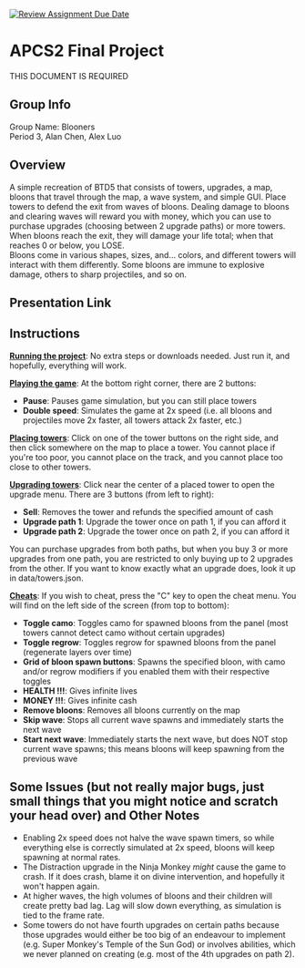 [![Review Assignment Due Date](https://classroom.github.com/assets/deadline-readme-button-24ddc0f5d75046c5622901739e7c5dd533143b0c8e959d652212380cedb1ea36.svg)](https://classroom.github.com/a/syDSSnTt)
# APCS2 Final Project
THIS DOCUMENT IS REQUIRED
## Group Info

Group Name: Blooners  
Period 3, Alan Chen, Alex Luo

## Overview

A simple recreation of BTD5 that consists of towers, upgrades, a map, bloons that travel through the map, a wave system, and simple GUI. 
Place towers to defend the exit from waves of bloons. Dealing damage to bloons and clearing waves will reward you with money, which you can use to purchase upgrades (choosing between 2 upgrade paths) or more towers.  
When bloons reach the exit, they will damage your life total; when that reaches 0 or below, you LOSE.  
Bloons come in various shapes, sizes, and... colors, and different towers will interact with them differently. Some bloons are immune to explosive damage, others to sharp projectiles, and so on.  

## Presentation Link


## Instructions

**<u>Running the project</u>**: No extra steps or downloads needed. Just run it, and hopefully, everything will work.  

**<u>Playing the game</u>**: At the bottom right corner, there are 2 buttons:
- **Pause**: Pauses game simulation, but you can still place towers
- **Double speed**: Simulates the game at 2x speed (i.e. all bloons and projectiles move 2x faster, all towers attack 2x faster, etc.)

**<u>Placing towers</u>**: Click on one of the tower buttons on the right side, and then click somewhere on the map to place a tower. You cannot place if you're too poor, you cannot place on the track, and you cannot place too close to other towers.  

**<u>Upgrading towers</u>**: Click near the center of a placed tower to open the upgrade menu. There are 3 buttons (from left to right):
- **Sell**: Removes the tower and refunds the specified amount of cash
- **Upgrade path 1**: Upgrade the tower once on path 1, if you can afford it
- **Upgrade path 2**: Upgrade the tower once on path 2, if you can afford it  

You can purchase upgrades from both paths, but when you buy 3 or more upgrades from one path, you are restricted to only buying up to 2 upgrades from the other. 
If you want to know exactly what an upgrade does, look it up in data/towers.json.   

**<u>Cheats</u>**: If you wish to cheat, press the "C" key to open the cheat menu. You will find on the left side of the screen (from top to bottom):
- **Toggle camo**: Toggles camo for spawned bloons from the panel (most towers cannot detect camo without certain upgrades)
- **Toggle regrow**: Toggles regrow for spawned bloons from the panel (regenerate layers over time)
- **Grid of bloon spawn buttons**: Spawns the specified bloon, with camo and/or regrow modifiers if you enabled them with their respective toggles
- **HEALTH !!!**: Gives infinite lives
- **MONEY !!!**: Gives infinite cash
- **Remove bloons**: Removes all bloons currently on the map
- **Skip wave**: Stops all current wave spawns and immediately starts the next wave
- **Start next wave**: Immediately starts the next wave, but does NOT stop current wave spawns; this means bloons will keep spawning from the previous wave  

## Some Issues (but not really major bugs, just small things that you might notice and scratch your head over) and Other Notes
- Enabling 2x speed does not halve the wave spawn timers, so while everything else is correctly simulated at 2x speed, bloons will keep spawning at normal rates.
- The Distraction upgrade in the Ninja Monkey <i>might</i> cause the game to crash. If it does crash, blame it on divine intervention, and hopefully it won't happen again.
- At higher waves, the high volumes of bloons and their children will create pretty bad lag. Lag will slow down everything, as simulation is tied to the frame rate.
- Some towers do not have fourth upgrades on certain paths because those upgrades would either be too big of an endeavour to implement (e.g. Super Monkey's Temple of the Sun God) or involves abilities, which we never planned on creating (e.g. most of the 4th upgrades on path 2).

